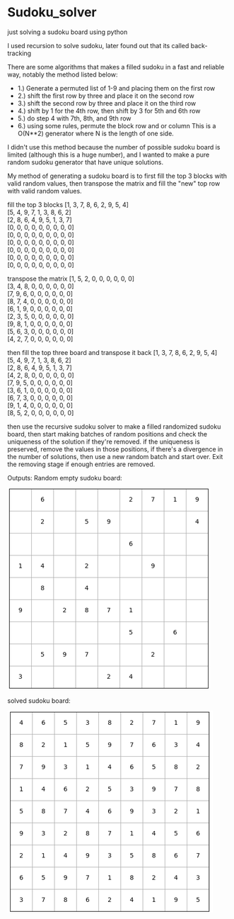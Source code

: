 # Sudoku_solver
 just solving a sudoku board using python

 I used recursion to solve sudoku, later found out that its called back-tracking

There are some algorithms that makes a filled sudoku in a fast and reliable way, 
notably the method listed below:
- 1.) Generate a permuted list of 1-9 and placing them on the first row
- 2.) shift the first row by three and place it on the second row
- 3.) shift the second row by three and place it on the third row 
- 4.) shift by 1 for the 4th row, then shift by 3 for 5th and 6th row
- 5.) do step 4 with 7th, 8th, and 9th row
- 6.) using some rules, permute the block row and or column
This is a O(N**2) generator where N is the length of one side.

I didn't use this method because the number of possible sudoku board is limited (although this is a huge number), and I wanted to make a pure random sudoku generator that have unique solutions.

My method of generating a sudoku board is to first fill the top 3 blocks with valid random values, then transpose the matrix and fill the "new" top row with valid random values.

fill the top 3 blocks
[1, 3, 7, 8, 6, 2, 9, 5, 4]<br/>
[5, 4, 9, 7, 1, 3, 8, 6, 2]<br/>
[2, 8, 6, 4, 9, 5, 1, 3, 7]<br/>
[0, 0, 0, 0, 0, 0, 0, 0, 0]<br/>
[0, 0, 0, 0, 0, 0, 0, 0, 0]<br/>
[0, 0, 0, 0, 0, 0, 0, 0, 0]<br/>
[0, 0, 0, 0, 0, 0, 0, 0, 0]<br/>
[0, 0, 0, 0, 0, 0, 0, 0, 0]<br/>
[0, 0, 0, 0, 0, 0, 0, 0, 0]<br/>

transpose the matrix
[1, 5, 2, 0, 0, 0, 0, 0, 0]<br/>
[3, 4, 8, 0, 0, 0, 0, 0, 0]<br/>
[7, 9, 6, 0, 0, 0, 0, 0, 0]<br/>
[8, 7, 4, 0, 0, 0, 0, 0, 0]<br/>
[6, 1, 9, 0, 0, 0, 0, 0, 0]<br/>
[2, 3, 5, 0, 0, 0, 0, 0, 0]<br/>
[9, 8, 1, 0, 0, 0, 0, 0, 0]<br/>
[5, 6, 3, 0, 0, 0, 0, 0, 0]<br/>
[4, 2, 7, 0, 0, 0, 0, 0, 0]<br/>

then fill the top three board and transpose it back
[1, 3, 7, 8, 6, 2, 9, 5, 4]<br/>
[5, 4, 9, 7, 1, 3, 8, 6, 2]<br/>
[2, 8, 6, 4, 9, 5, 1, 3, 7]<br/>
[4, 2, 8, 0, 0, 0, 0, 0, 0]<br/>
[7, 9, 5, 0, 0, 0, 0, 0, 0]<br/>
[3, 6, 1, 0, 0, 0, 0, 0, 0]<br/>
[6, 7, 3, 0, 0, 0, 0, 0, 0]<br/>
[9, 1, 4, 0, 0, 0, 0, 0, 0]<br/>
[8, 5, 2, 0, 0, 0, 0, 0, 0]<br/>


then use the recursive sudoku solver to make a filled randomized sudoku board, then start making batches of random positions and check the uniqueness of the solution if they're removed.  if the uniqueness is preserved, remove the values in those positions, if there's a divergence in the number of solutions, then use a new random batch and start over.  Exit the removing stage if enough entries are removed.

Outputs:
Random empty sudoku board:

![empty_state](Figure_1.png)

solved sudoku board:

![solved_state](Figure_2.png)